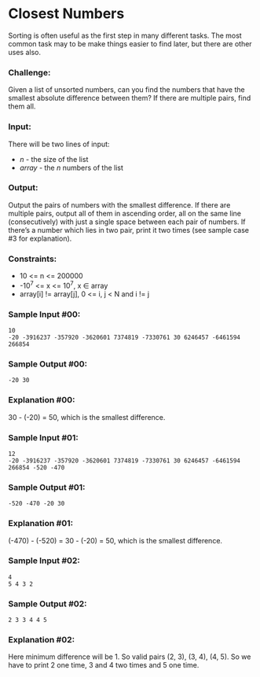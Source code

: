 Closest Numbers
===============

Sorting is often useful as the first step in many different tasks. The most common task may to be make things easier to find later, but there are other uses also.

### Challenge:

Given a list of unsorted numbers, can you find the numbers that have the smallest absolute difference between them? If there are multiple pairs, find them all.

### Input:

There will be two lines of input:

* *n* - the size of the list
* *array* - the *n* numbers of the list

### Output:

Output the pairs of numbers with the smallest difference. If there are multiple pairs, output all of them in ascending order, all on the same line (consecutively) with just a single space between each pair of numbers. If there’s a number which lies in two pair, print it two times (see sample case #3 for explanation).

### Constraints:

* 10 <= n <= 200000
* -10<sup>7</sup> <= x <= 10<sup>7</sup>, x ∈ array
* array[i] != array[j], 0 <= i, j < N and i != j

### Sample Input #00:

    10
    -20 -3916237 -357920 -3620601 7374819 -7330761 30 6246457 -6461594 266854

### Sample Output #00:
    
    -20 30

### Explanation #00:

30 - (-20) = 50, which is the smallest difference.

### Sample Input #01:

    12
    -20 -3916237 -357920 -3620601 7374819 -7330761 30 6246457 -6461594 266854 -520 -470

### Sample Output #01:
    
    -520 -470 -20 30

### Explanation #01:

(-470) - (-520) = 30 - (-20) = 50, which is the smallest difference.

### Sample Input #02:

    4
    5 4 3 2

### Sample Output #02:
    
    2 3 3 4 4 5

### Explanation #02:

Here minimum difference will be 1. So valid pairs (2, 3), (3, 4), (4, 5). So we have to print 2 one time, 3 and 4 two times and 5 one time.